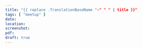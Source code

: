 ```yaml
---
title: "{{ replace .TranslationBaseName "-" " " | title }}"
tags: [ "meetup" ]
date: 
location: 
screenshot:
pdf:
draft: true
---
```


